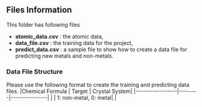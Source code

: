 ## Files Information

This folder has following files
- **atomic_data.csv** : the atomic data, 
- **data_file.csv** : the training data for the project,  
- **predict_data.csv** : a sample file to show how to create a data file for predicting new metals and non-metals.

### Data File Structure
Please use the following format to create the training and predicting data files.
|Chemical Formula | Target | Crystal System|
|-----------------|--------|---------------|
| | 1: non-metal, 0: metal| |

